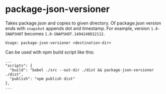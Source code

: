 # package-json-versioner

Takes package.json and copies to given directory. Of package.json version ends with `snapshot` appends dot and timestamp.
For example, version `1.0-SNAPSHOT` becomes `1.0-SNAPSHOT.1494248012112`.

```
Usage: package-json-versioner <destination-dir>
```

Can be used with npm build script like this:
```
...
"scripts": {
  "build": "babel ./src --out-dir ./dist && package-json-versioner ./dist",
  "publish": "npm publish dist"
},
...
```
